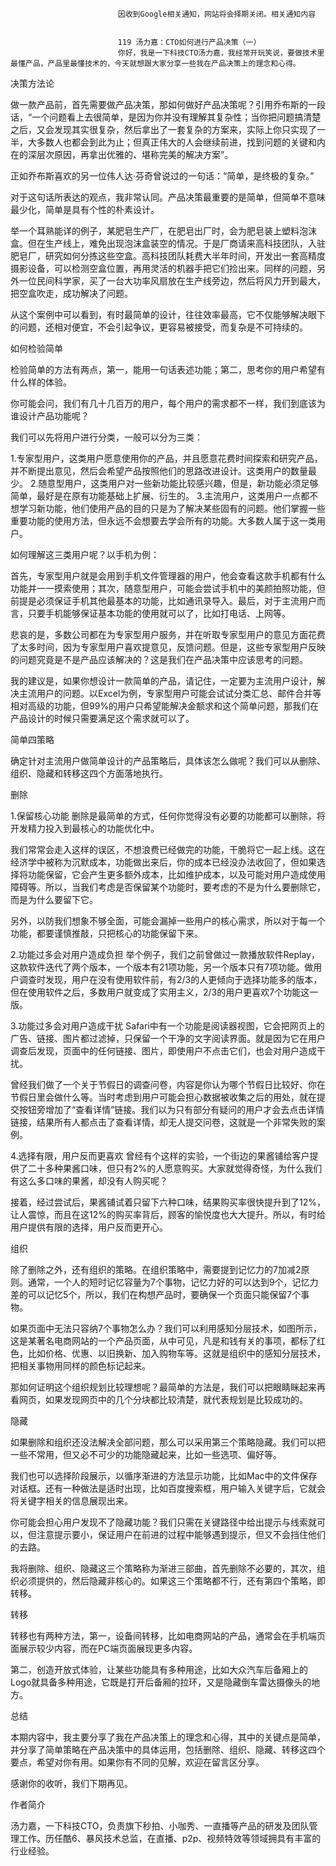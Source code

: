 
                            
                            因收到Google相关通知，网站将会择期关闭。相关通知内容
                            
                            
                            119 汤力嘉：CTO如何进行产品决策（一）
                            你好，我是一下科技CTO汤力嘉，我经常开玩笑说，要做技术里最懂产品，产品里最懂技术的，今天就想跟大家分享一些我在产品决策上的理念和心得。

决策方法论

做一款产品前，首先需要做产品决策，那如何做好产品决策呢？引用乔布斯的一段话，“一个问题看上去很简单，是因为你并没有理解其复杂性；当你把问题搞清楚之后，又会发现其实很复杂，然后拿出了一套复杂的方案来，实际上你只实现了一半，大多数人也都会到此为止；但真正伟大的人会继续前进，找到问题的关键和内在的深层次原因，再拿出优雅的、堪称完美的解决方案”。

正如乔布斯喜欢的另一位伟人达·芬奇曾说过的一句话：“简单，是终极的复杂。”

对于这句话所表达的观点，我非常认同。产品决策最重要的是简单，但简单不意味最少化，简单是具有个性的朴素设计。

举一个耳熟能详的例子，某肥皂生产厂，在肥皂出厂时，会为肥皂装上塑料泡沫盒。但在生产线上，难免出现泡沫盒装空的情况。于是厂商请来高科技团队，入驻肥皂厂，研究如何分拣这些空盒。高科技团队耗费大半年时间，开发出一套高精度摄影设备，可以检测空盒位置，再用灵活的机器手把它们捡出来。同样的问题，另外一位民间科学家，买了一台大功率风扇放在生产线旁边，然后将风力开到最大，把空盒吹走，成功解决了问题。

从这个案例中可以看到，有时最简单的设计，往往效率最高，它不仅能够解决眼下的问题，还相对便宜，不会引起争议，更容易被接受，而复杂是不可持续的。

如何检验简单

检验简单的方法有两点，第一，能用一句话表述功能；第二，思考你的用户希望有什么样的体验。

你可能会问，我们有几十几百万的用户，每个用户的需求都不一样，我们到底该为谁设计产品功能呢？

我们可以先将用户进行分类，一般可以分为三类：

1.专家型用户，这类用户愿意使用你的产品，并且愿意花费时间探索和研究产品，并不断提出意见，然后会希望产品按照他们的思路改进设计。这类用户的数量最少。
2.随意型用户，这类用户对一些新功能比较感兴趣，但是，新功能必须足够简单，最好是在原有功能基础上扩展、衍生的。
3.主流用户，这类用户一点都不想学习新功能，他们使用产品的目的只是为了解决某些固有的问题。他们掌握一些重要功能的使用方法，但永远不会想要去学会所有的功能。大多数人属于这一类用户。

如何理解这三类用户呢？以手机为例：

首先，专家型用户就是会用到手机文件管理器的用户，他会查看这款手机都有什么功能并一一摸索使用；其次，随意型用户，可能会尝试手机中的美颜拍照功能，但前提是必须保证手机其他最基本的功能，比如通讯录导入。最后，对于主流用户而言，只要手机能够保证基本功能的使用就可以了，比如打电话、上网等。

悲哀的是，多数公司都在为专家型用户服务，并在听取专家型用户的意见方面花费了太多时间，因为专家型用户喜欢提意见，反馈问题。但是，这些专家型用户反映的问题究竟是不是产品应该解决的？这是我们在产品决策中应该思考的问题。

我的建议是，如果你想设计一款简单的产品，请记住，一定要为主流用户设计，解决主流用户的问题。以Excel为例，专家型用户可能会试试分类汇总、邮件合并等相对高级的功能，但99%的用户只希望能解决金额求和这个简单问题，那我们在产品设计的时候只需要满足这个需求就可以了。

简单四策略

确定针对主流用户做简单设计的产品策略后，具体该怎么做呢？我们可以从删除、组织、隐藏和转移这四个方面落地执行。

删除

1.保留核心功能
删除是最简单的方式，任何你觉得没有必要的功能都可以删除，将开发精力投入到最核心的功能优化中。

我们常常会走入这样的误区，不想浪费已经做完的功能，干脆将它一起上线。这在经济学中被称为沉默成本，功能做出来后，你的成本已经没办法收回了，但如果选择将功能保留，它会产生更多额外成本，比如维护成本，以及可能对用户造成使用障碍等。所以，当我们考虑是否保留某个功能时，要考虑的不是为什么要删除它，而是为什么要留下它。

另外，以防我们想象不够全面，可能会漏掉一些用户的核心需求，所以对于每一个功能，都要谨慎推敲，只把核心的功能保留下来。

2.功能过多会对用户造成负担
举个例子，我们之前曾做过一款播放软件Replay，这款软件迭代了两个版本，一个版本有21项功能，另一个版本只有7项功能。做用户调查时发现，用户在没有使用软件前，有2/3的人更倾向于选择功能多的版本，但在使用软件之后，多数用户就变成了实用主义，2/3的用户更喜欢7个功能这一版。

3.功能过多会对用户造成干扰
Safari中有一个功能是阅读器视图，它会把网页上的广告、链接、图片都过滤掉，只保留一个干净的文字阅读界面。就是因为它在用户调查后发现，页面中的任何链接、图片，即使用户不点击它们，也会对用户造成干扰。

曾经我们做了一个关于节假日的调查问卷，内容是你认为哪个节假日比较好、你在节假日里会做什么等。当时考虑到用户可能会担心数据被收集之后的用处，就在提交按钮旁增加了“查看详情”链接。我们以为只有部分有疑问的用户才会去点击详情链接，结果所有人都点击了查看详情，却无人提交问卷，这就是一个非常失败的案例。

4.选择有限，用户反而更喜欢
曾经有个这样的实验，一个街边的果酱铺给客户提供了二十多种果酱口味，但只有2%的人愿意购买。大家就觉得奇怪，为什么我们有这么多口味的果酱，却没有人购买呢？

接着，经过尝试后，果酱铺试着只留下六种口味，结果购买率很快提升到了12%，让人震惊，而且在这12%的购买率背后，顾客的愉悦度也大大提升。所以，有时给用户提供有限的选择，用户反而更开心。

组织

除了删除之外，还有组织的策略。在组织策略中，需要提到记忆力的7加减2原则。通常，一个人的短时记忆容量为7个事物，记忆力好的可以达到9个，记忆力差的可以记忆5个，所以，我们在构想产品时，要确保一个页面只能保留7个事物。

如果页面中无法只容纳7个事物怎么办？我们可以利用感知分层技术，如图所示，这是某著名电商网站的一个产品页面，从中可见，凡是和钱有关的事项，都标了红色，比如价格、优惠、以旧换新、加入购物车等。这就是组织中的感知分层技术，把相关事物用同样的颜色标记起来。


那如何证明这个组织规划比较理想呢？最简单的方法是，我们可以把眼睛眯起来再看网页，如果发现网页中的几个分块都比较清楚，就代表规划是比较成功的。

隐藏

如果删除和组织还没法解决全部问题，那么可以采用第三个策略隐藏。我们可以把一些不常用，但又必不可少的功能隐藏起来，比如一些选项、偏好等。

我们也可以选择阶段展示，以循序渐进的方法显示功能，比如Mac中的文件保存对话框。还有一种做法是适时出现，比如百度搜索框，用户输入关键字后，它就会将关键字相关的信息展现出来。

你可能会担心用户发现不了隐藏功能？我们只需在关键路径中给出提示与线索就可以，但注意提示要小，保证用户在前进的过程中能够遇到提示，但又不会挡住他们的去路。

我将删除、组织、隐藏这三个策略称为渐进三部曲，首先删除不必要的，其次，组织必须提供的，然后隐藏非核心的。如果这三个策略都不行，还有第四个策略，即转移。

转移

转移也有两种方法，第一，设备间转移，比如电商网站的产品，通常会在手机端页面展示较少内容，而在PC端页面展现更多内容。

第二，创造开放式体验，让某些功能具有多种用途，比如大众汽车后备厢上的Logo就具备多种用途，它既是打开后备厢的拉环，又是隐藏倒车雷达摄像头的地方。

总结

本期内容中，我主要分享了我在产品决策上的理念和心得，其中的关键点是简单，并分享了简单策略在产品决策中的具体运用，包括删除、组织、隐藏、转移这四个要点，希望对你有用。如果你有不同的见解，欢迎在留言区分享。

感谢你的收听，我们下期再见。

作者简介

汤力嘉，一下科技CTO，负责旗下秒拍、小咖秀、一直播等产品的研发及团队管理工作。历任酷6、暴风技术总监，在直播、p2p、视频特效等领域拥具有丰富的行业经验。

                        
                        
                            